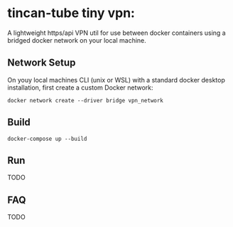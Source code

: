 # tincan-tube tiny vpn: 
A lightweight https/api VPN util for use between docker containers using a bridged docker network on your local machine.

## Network Setup
On youy local machines CLI (unix or WSL) with a standard docker desktop installation, first create a custom Docker network:
```
docker network create --driver bridge vpn_network
```

## Build
```
docker-compose up --build
```

## Run
TODO

## FAQ
TODO
